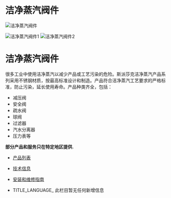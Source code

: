 

# 洁净蒸汽阀件

![洁净蒸汽阀件](/d/file/p/0fc61070617b60b985c23c299e769e1e.jpg)

![洁净蒸汽阀件1](/d/file/p/0fc61070617b60b985c23c299e769e1e.jpg) ![洁净蒸汽阀件2](/d/file/p/df8a5adc7676ac929d77dd798de7996a.jpg)

# 洁净蒸汽阀件

很多工业中使用洁净蒸汽以减少产品或工艺污染的危险。斯派莎克洁净蒸汽产品系列采用不锈钢材质，按最高标准设计和制造。产品符合洁净蒸汽工艺要求的严格标准，防止污染，延长使用寿命。产品种类齐全，包括：

-   减压阀
-   安全阀
-   疏水阀
-   球阀
-   过滤器
-   汽水分离器
-   压力表等

**部分产品和服务只在特定地区提供.**

-   [产品列表](javascript:navactive(1);)
-   [技术信息](javascript:navactive(2);)
-   [安装和维修指南](javascript:navactive(3);)

-   TITLE_LANGUAGE_
此栏目暂无任何新增信息
